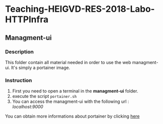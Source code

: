 # Teaching-HEIGVD-RES-2018-Labo-HTTPInfra

## Managment-ui

### Description

This folder contain all material needed in order to use the web managment-ui. It's simply a portainer image.

### Instruction

1. First you need to open a terminal in the **managment-ui** folder.
2. execute the script `portainer.sh`
3. You can access the managment-ui with the following url : *localhost:9000*

You can obtain more informations about portainer by clicking [here](https://portainer.io/index.html)

